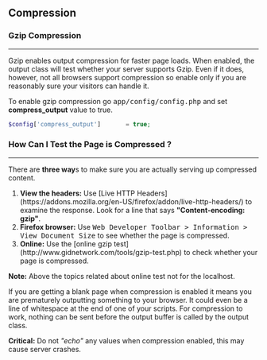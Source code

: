## Compression <a name="compression"></a>

### Gzip Compression

------

Gzip enables output compression for faster page loads. When enabled, the output class will test whether your server supports Gzip. Even if it does, however, not all browsers support compression so enable only if you are reasonably sure your visitors can handle it.

To enable gzip compression go <kbd>app/config/config.php</kbd> and set <b>compress_output</b> value to true. 

```php
$config['compress_output']       = true;
```

### How Can I Test the Page is Compressed ?

------

There are <b>three way</b>s to make sure you are actually serving up compressed content.
<ol>
    <li><b>View the headers:</b> Use [Live HTTP Headers](https://addons.mozilla.org/en-US/firefox/addon/live-http-headers/) to examine the response. Look for a line that says <b>"Content-encoding: gzip"</b>.</li>
    <li><b>Firefox browser:</b> Use <kbd>Web Developer Toolbar > Information > View Document Size</kbd> to see whether the page is compressed.</li>
    <li><b>Online:</b> Use the [online gzip test](http://www.gidnetwork.com/tools/gzip-test.php) to check whether your page is compressed.</li>
</ol>

**Note:** Above the topics related about online test not for the localhost.

If you are getting a blank page when compression is enabled it means you are prematurely outputting something to your browser. It could even be a line of whitespace at the end of one of your scripts. For compression to work, nothing can be sent before the output buffer is called by the output class.

**Critical:** Do not *"echo"* any values when compression enabled, this may cause server crashes.

